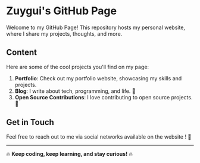 # Zuygui's GitHub Page

Welcome to my GitHub Page! This repository hosts my personal website, where I share my projects, thoughts, and more.

## Content

Here are some of the cool projects you'll find on my page:

1. **Portfolio**: Check out my portfolio website, showcasing my skills and projects.
2. **Blog**: I write about tech, programming, and life. 📝
3. **Open Source Contributions**: I love contributing to open source projects. 🌟

## Get in Touch

Feel free to reach out to me via social networks available on the website ! 👋

---

🔥 **Keep coding, keep learning, and stay curious!** 🔥
